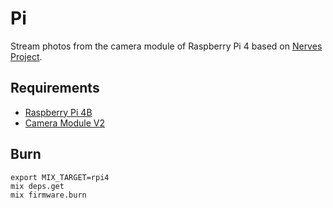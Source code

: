 # Pi

Stream photos from the camera module of Raspberry Pi 4 based on [Nerves Project](https://www.nerves-project.org).

## Requirements

- [Raspberry Pi 4B](https://www.raspberrypi.org/products/raspberry-pi-4-model-b/)
- [Camera Module V2](https://www.raspberrypi.org/products/camera-module-v2/)

## Burn

```shell
export MIX_TARGET=rpi4
mix deps.get
mix firmware.burn
```
